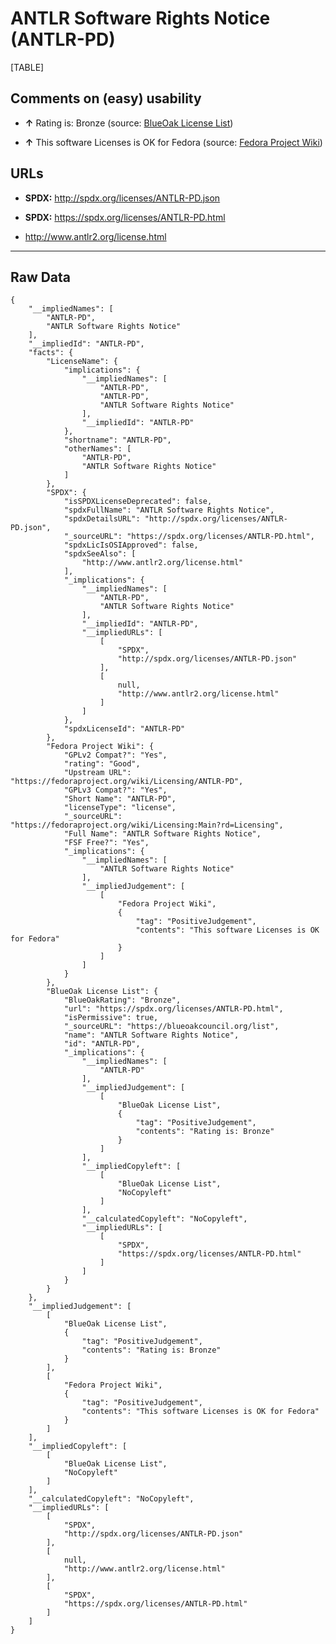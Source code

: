 ANTLR Software Rights Notice (ANTLR-PD)
=======================================

[TABLE]

Comments on (easy) usability
----------------------------

-   **↑** Rating is: Bronze (source: [BlueOak License
    List](https://blueoakcouncil.org/list "BlueOak License List"))

-   **↑** This software Licenses is OK for Fedora (source: [Fedora
    Project
    Wiki](https://fedoraproject.org/wiki/Licensing:Main?rd=Licensing "Fedora Project Wiki"))

URLs
----

-   **SPDX:** http://spdx.org/licenses/ANTLR-PD.json

-   **SPDX:** https://spdx.org/licenses/ANTLR-PD.html

-   http://www.antlr2.org/license.html

------------------------------------------------------------------------

Raw Data
--------

    {
        "__impliedNames": [
            "ANTLR-PD",
            "ANTLR Software Rights Notice"
        ],
        "__impliedId": "ANTLR-PD",
        "facts": {
            "LicenseName": {
                "implications": {
                    "__impliedNames": [
                        "ANTLR-PD",
                        "ANTLR-PD",
                        "ANTLR Software Rights Notice"
                    ],
                    "__impliedId": "ANTLR-PD"
                },
                "shortname": "ANTLR-PD",
                "otherNames": [
                    "ANTLR-PD",
                    "ANTLR Software Rights Notice"
                ]
            },
            "SPDX": {
                "isSPDXLicenseDeprecated": false,
                "spdxFullName": "ANTLR Software Rights Notice",
                "spdxDetailsURL": "http://spdx.org/licenses/ANTLR-PD.json",
                "_sourceURL": "https://spdx.org/licenses/ANTLR-PD.html",
                "spdxLicIsOSIApproved": false,
                "spdxSeeAlso": [
                    "http://www.antlr2.org/license.html"
                ],
                "_implications": {
                    "__impliedNames": [
                        "ANTLR-PD",
                        "ANTLR Software Rights Notice"
                    ],
                    "__impliedId": "ANTLR-PD",
                    "__impliedURLs": [
                        [
                            "SPDX",
                            "http://spdx.org/licenses/ANTLR-PD.json"
                        ],
                        [
                            null,
                            "http://www.antlr2.org/license.html"
                        ]
                    ]
                },
                "spdxLicenseId": "ANTLR-PD"
            },
            "Fedora Project Wiki": {
                "GPLv2 Compat?": "Yes",
                "rating": "Good",
                "Upstream URL": "https://fedoraproject.org/wiki/Licensing/ANTLR-PD",
                "GPLv3 Compat?": "Yes",
                "Short Name": "ANTLR-PD",
                "licenseType": "license",
                "_sourceURL": "https://fedoraproject.org/wiki/Licensing:Main?rd=Licensing",
                "Full Name": "ANTLR Software Rights Notice",
                "FSF Free?": "Yes",
                "_implications": {
                    "__impliedNames": [
                        "ANTLR Software Rights Notice"
                    ],
                    "__impliedJudgement": [
                        [
                            "Fedora Project Wiki",
                            {
                                "tag": "PositiveJudgement",
                                "contents": "This software Licenses is OK for Fedora"
                            }
                        ]
                    ]
                }
            },
            "BlueOak License List": {
                "BlueOakRating": "Bronze",
                "url": "https://spdx.org/licenses/ANTLR-PD.html",
                "isPermissive": true,
                "_sourceURL": "https://blueoakcouncil.org/list",
                "name": "ANTLR Software Rights Notice",
                "id": "ANTLR-PD",
                "_implications": {
                    "__impliedNames": [
                        "ANTLR-PD"
                    ],
                    "__impliedJudgement": [
                        [
                            "BlueOak License List",
                            {
                                "tag": "PositiveJudgement",
                                "contents": "Rating is: Bronze"
                            }
                        ]
                    ],
                    "__impliedCopyleft": [
                        [
                            "BlueOak License List",
                            "NoCopyleft"
                        ]
                    ],
                    "__calculatedCopyleft": "NoCopyleft",
                    "__impliedURLs": [
                        [
                            "SPDX",
                            "https://spdx.org/licenses/ANTLR-PD.html"
                        ]
                    ]
                }
            }
        },
        "__impliedJudgement": [
            [
                "BlueOak License List",
                {
                    "tag": "PositiveJudgement",
                    "contents": "Rating is: Bronze"
                }
            ],
            [
                "Fedora Project Wiki",
                {
                    "tag": "PositiveJudgement",
                    "contents": "This software Licenses is OK for Fedora"
                }
            ]
        ],
        "__impliedCopyleft": [
            [
                "BlueOak License List",
                "NoCopyleft"
            ]
        ],
        "__calculatedCopyleft": "NoCopyleft",
        "__impliedURLs": [
            [
                "SPDX",
                "http://spdx.org/licenses/ANTLR-PD.json"
            ],
            [
                null,
                "http://www.antlr2.org/license.html"
            ],
            [
                "SPDX",
                "https://spdx.org/licenses/ANTLR-PD.html"
            ]
        ]
    }